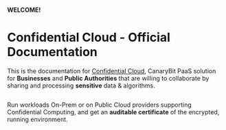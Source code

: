 **WELCOME!**

# Confidential Cloud - Official Documentation

This is the documentation for [Confidential Cloud](http://confidentialcloud.io), CanaryBit PaaS solution for **Businesses** and **Public Authorities** that are willing to collaborate by sharing and processing **sensitive** data & algorithms.

<embed src="./img/confidential-cloud-solution.png" alt="CanaryBit Confidential Cloud" width="100%" />

Run workloads On-Prem or on Public Cloud providers supporting Confidential Computing, and get an **auditable certificate** of the encrypted, running environment.

<embed src="./img/confidential-cloud-platform.png" alt="CanaryBit Confidential Cloud" width="100%" />
